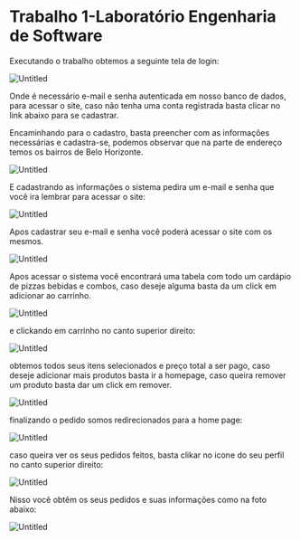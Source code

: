 # Trabalho 1-Laboratório Engenharia de Software

Executando o trabalho obtemos a seguinte tela de login:

![Untitled](Trabalho%201-Laborato%CC%81rio%20Engenharia%20de%20Software%20eaa3faa0c8e940e5aca576558c52f64f/Untitled.png)

Onde é necessário e-mail e senha autenticada em nosso banco de dados, para acessar o site, caso não tenha uma conta registrada basta clicar no link abaixo para se cadastrar.

Encaminhando para o cadastro, basta preencher com as informações necessárias e cadastra-se, podemos observar que na parte de endereço temos os bairros de Belo Horizonte.

![Untitled](Trabalho%201-Laborato%CC%81rio%20Engenharia%20de%20Software%20eaa3faa0c8e940e5aca576558c52f64f/Untitled%201.png)

E cadastrando as informações o sistema pedira um e-mail e senha que você ira lembrar para acessar o site:

![Untitled](Trabalho%201-Laborato%CC%81rio%20Engenharia%20de%20Software%20eaa3faa0c8e940e5aca576558c52f64f/Untitled%202.png)

Apos cadastrar seu e-mail e senha você poderá acessar o site com os mesmos.

![Untitled](Trabalho%201-Laborato%CC%81rio%20Engenharia%20de%20Software%20eaa3faa0c8e940e5aca576558c52f64f/Untitled%203.png)

Apos acessar o sistema você encontrará uma tabela com todo um cardápio de pizzas bebidas e combos, caso deseje alguma basta da um click em adicionar ao carrinho.

![Untitled](Trabalho%201-Laborato%CC%81rio%20Engenharia%20de%20Software%20eaa3faa0c8e940e5aca576558c52f64f/Untitled%204.png)

e clickando em carrinho no canto superior direito:

![Untitled](Trabalho%201-Laborato%CC%81rio%20Engenharia%20de%20Software%20eaa3faa0c8e940e5aca576558c52f64f/Untitled%205.png)

obtemos todos seus itens selecionados e preço total a ser pago, caso deseje adicionar mais produtos basta ir a homepage, caso queira remover um produto basta dar um click em remover.

![Untitled](Trabalho%201-Laborato%CC%81rio%20Engenharia%20de%20Software%20eaa3faa0c8e940e5aca576558c52f64f/Untitled%206.png)

finalizando o pedido somos redirecionados para a home page:

![Untitled](Trabalho%201-Laborato%CC%81rio%20Engenharia%20de%20Software%20eaa3faa0c8e940e5aca576558c52f64f/Untitled%207.png)

caso queira ver os seus pedidos feitos, basta clikar no icone do seu perfil no canto superior direito:

![Untitled](Trabalho%201-Laborato%CC%81rio%20Engenharia%20de%20Software%20eaa3faa0c8e940e5aca576558c52f64f/Untitled%208.png)

Nisso você obtêm os seus pedidos e suas informações como na foto abaixo:

![Untitled](Trabalho%201-Laborato%CC%81rio%20Engenharia%20de%20Software%20eaa3faa0c8e940e5aca576558c52f64f/Untitled%209.png)